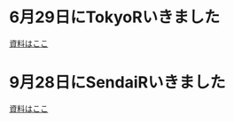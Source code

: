 # 6月29日にTokyoRいきました
[資料はここ](https://8-u8.github.io/TokyoR/20190629/Dirichlet_NB_Modeling.html)

# 9月28日にSendaiRいきました
[資料はここ](https://8-u8.github.io/TokyoR/20190728/Binomial_Distribution/Presentation_short.html)

